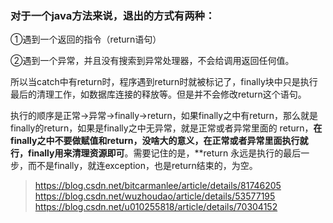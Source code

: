 ### 对于一个java方法来说，退出的方式有两种：
①遇到一个返回的指令（return语句）

②遇到一个异常，并且没有搜索到异常处理器，不会给调用返回任何值。

所以当catch中有return时，程序遇到return时就被标记了，finally块中只是执行最后的清理工作，如数据库连接的释放等。但是并不会修改return这个语句。

执行的顺序是正常->异常->finally->return，如果finally之中有return，那么就是finally的return，如果是finally之中无异常，就是正常或者异常里面的
return，**在finally之中不要做赋值和return，没啥大的意义，在正常或者异常里面执行就行，finally用来清理资源即可**。需要记住的是，**return
永远是执行的最后一步，而不是finally，就连exception，也是return结束的，为空。

> https://blog.csdn.net/bitcarmanlee/article/details/81746205
> https://blog.csdn.net/wuzhoudao/article/details/53577195
> https://blog.csdn.net/u010255818/article/details/70304152